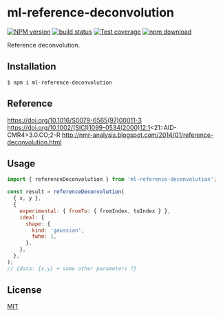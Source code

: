 # ml-reference-deconvolution

[![NPM version][npm-image]][npm-url]
[![build status][ci-image]][ci-url]
[![Test coverage][codecov-image]][codecov-url]
[![npm download][download-image]][download-url]

Reference deconvolution.

## Installation

`$ npm i ml-reference-deconvolution`

## Reference

https://doi.org/10.1016/S0079-6565(97)00011-3
https://doi.org/10.1002/(SICI)1099-0534(2000)12:1<21::AID-CMR4>3.0.CO;2-R
http://nmr-analysis.blogspot.com/2014/01/reference-deconvolution.html

## Usage

```js
import { referenceDeconvolution } from 'ml-reference-deconvolution';

const result = referenceDeconvolution(
  { x, y },
  {
    experimental: { fromTo: { fromIndex, toIndex } },
    ideal: {
      shape: {
        kind: 'gaussian',
        fwhm: 1,
      },
    },
  },
);
// {data: {x,y} + some other parameters ?}
```

## License

[MIT](./LICENSE)

[npm-image]: https://img.shields.io/npm/v/ml-reference-deconvolution.svg
[npm-url]: https://www.npmjs.com/package/ml-reference-deconvolution
[ci-image]: https://github.com/mljs/ml-reference-deconvolution/workflows/Node.js%20CI/badge.svg?branch=main
[ci-url]: https://github.com/mljs/ml-reference-deconvolution/actions?query=workflow%3A%22Node.js+CI%22
[codecov-image]: https://img.shields.io/codecov/c/github/mljs/ml-reference-deconvolution.svg
[codecov-url]: https://codecov.io/gh/mljs/ml-reference-deconvolution
[download-image]: https://img.shields.io/npm/dm/ml-reference-deconvolution.svg
[download-url]: https://www.npmjs.com/package/ml-reference-deconvolution
